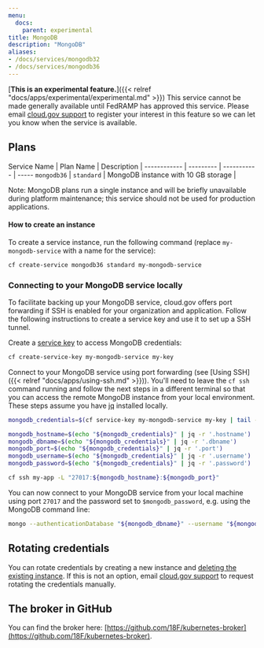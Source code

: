```yaml
---
menu:
  docs:
    parent: experimental
title: MongoDB
description: "MongoDB"
aliases:
- /docs/services/mongodb32
- /docs/services/mongodb36
---
```


[**This is an experimental feature.**]({{< relref "docs/apps/experimental/experimental.md" >}}) This service cannot be made generally available until FedRAMP has approved this service. Please email [cloud.gov support](mailto:cloud-gov-support@gsa.gov) to register your interest in this feature so we can let you know when the service is available.

## Plans

Service Name | Plan Name | Description | 
------------ | --------- | ----------- | -----
`mongodb36` | `standard` | MongoDB instance with 10 GB storage | 

Note: MongoDB plans run a single instance and will be briefly unavailable during platform maintenance; this service should not be used for production applications.

#### How to create an instance

To create a service instance, run the following command (replace `my-mongodb-service` with a name for the service):

```sh
cf create-service mongodb36 standard my-mongodb-service
```

### Connecting to your MongoDB service locally

To facilitate backing up your MongoDB service, cloud.gov offers port forwarding if
SSH is enabled for your organization and application. Follow the following
instructions to create a service key and use it to set up a SSH tunnel.

Create a [service key](https://docs.cloudfoundry.org/devguide/services/service-keys.html)
to access MongoDB credentials:

```sh
cf create-service-key my-mongodb-service my-key
```

Connect to your MongoDB service using port forwarding (see [Using SSH]({{< relref "docs/apps/using-ssh.md" >}})). You'll need to
leave the `cf ssh` command running
and follow the next steps in a different terminal so that you can access the
remote MongoDB instance from your local environment. These steps assume you have [jq](https://stedolan.github.io/jq/) installed locally.

```sh
mongodb_credentials=$(cf service-key my-mongodb-service my-key | tail -n +3)

mongodb_hostname=$(echo "${mongodb_credentials}" | jq -r '.hostname')
mongodb_dbname=$(echo "${mongodb_credentials}" | jq -r '.dbname')
mongodb_port=$(echo "${mongodb_credentials}" | jq -r '.port')
mongodb_username=$(echo "${mongodb_credentials}" | jq -r '.username')
mongodb_password=$(echo "${mongodb_credentials}" | jq -r '.password')

cf ssh my-app -L "27017:${mongodb_hostname}:${mongodb_port}"
```

You can now connect to your MongoDB service from your local machine using port `27017` and the password set to `$mongodb_password`, e.g. using the MongoDB command line:

```sh
mongo --authenticationDatabase "${mongodb_dbname}" --username "${mongodb_username}" --password "${mongodb_password}"
```

## Rotating credentials

You can rotate credentials by creating a new instance and [deleting the existing instance](https://cli.cloudfoundry.org/en-US/cf/delete-service.html). If this is not an option, email [cloud.gov support](mailto:cloud-gov-support@gsa.gov) to request rotating the credentials manually.

## The broker in GitHub

You can find the broker here: [https://github.com/18F/kubernetes-broker](https://github.com/18F/kubernetes-broker).

